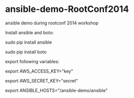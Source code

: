 ansible-demo-RootConf2014
=========================

ansible demo during rootconf 2014 workshop

Install ansible and boto:

sudo pip install ansible

sudo pip install boto


export following variables:

export AWS_ACCESS_KEY="key"

export AWS_SECRET_KEY="secret"

export ANSIBLE_HOSTS="/ansible-demo/ansible" 
